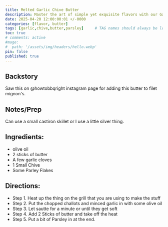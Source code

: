 ```yaml
---
title: Melted Garlic Chive Butter
description: Master the art of simple yet exquisite flavors with our Garlic Chive Butter recipe, perfect for elevating any meal. This recipe calls for just a handful of ingredients, including fresh garlic, chives, and parsley flakes, all melded together in the richness of melted butter. Begin by heating your preferred cookware on the grill, whether it's a quaint cast-iron skillet or a handy 'little silver thing'. Sauté chopped chives and minced garlic in olive oil until they're tender and aromatic. Then, stir in two full sticks of butter, allowing them to gently melt away from the direct heat to avoid burning. Finish off with a sprinkle of parsley for a touch of color and a burst of herby flavor. This versatile Garlic Chive Butter is not just a recipe but a secret weapon for chefs and home cooks alike, ready to transform grilled steaks, roasted vegetables, or warm bread into irresistible dishes.
date: 2025-04-20 12:00:00:01 +/-0000
categories: [flavor, butter]
tags: [garlic,chive,butter,parsley]     # TAG names should always be lowercase
toc: true
# comments: active
#mage:
#  path: '/assets/img/headers/hello.webp'
pin: false
published: true
---
```


## Backstory
Saw this on @howtobbqright instagram page for adding this butter to filet mignon's.

## Notes/Prep
Can use a small castiron skillet or I use a little silver thing. 

## Ingredients:
  - olive oil
  - 2 sticks of butter
  - A few garlic cloves
  - 1 Small Chive
  - Some Parley Flakes
  


## Directions:
  - Step 1. Heat up the thing on the grill that you are using to make the stuff
  - Step 2. Put the chopped challots and minced garlic in with some olive oil
  - Step 3. Let sautte for a minute or until they get soft
  - Step 4. Add 2 Sticks of butter and take off the heat
  - Step 5. Put a bit of Parsley in at the end.


